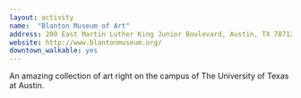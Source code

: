 ```yaml
---
layout: activity
name:  "Blanton Museum of Art"
address: 200 East Martin Luther King Junior Boulevard, Austin, TX 78712
website: http://www.blantonmuseum.org/
downtown_walkable: yes
---
```


An amazing collection of art right on the campus of The University of Texas at Austin.
